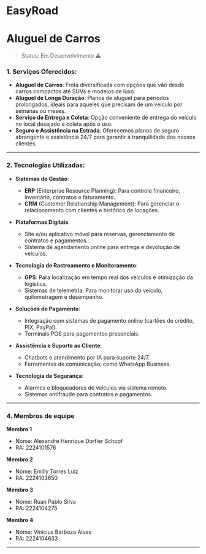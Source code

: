 <h1>EasyRoad</h1>
<h1>Aluguel de Carros</h1>

> Status: Em Desenvolvimento ⚠️

### 1. Serviços Oferecidos:
- **Aluguel de Carros**: Frota diversificada com opções que vão desde carros compactos até SUVs e modelos de luxo.
- **Aluguel de Longa Duração**: Planos de aluguel para períodos prolongados, ideais para aqueles que precisam de um veículo por semanas ou meses.
- **Serviço de Entrega e Coleta**: Opção conveniente de entrega do veículo no local desejado e coleta após o uso.
- **Seguro e Assistência na Estrada**: Oferecemos planos de seguro abrangente e assistência 24/7 para garantir a tranquilidade dos nossos clientes.

<hr>

### 2. Tecnologias Utilizadas:

- **Sistemas de Gestão**:
    - **ERP** (Enterprise Resource Planning): Para controle financeiro, inventário, contratos e faturamento.
    - **CRM** (Customer Relationship Management): Para gerenciar o relacionamento com clientes e histórico de locações.

- **Plataformas Digitais**:
    - Site e/ou aplicativo móvel para reservas, gerenciamento de contratos e pagamentos.
    - Sistema de agendamento online para entrega e devolução de veículos.

- **Tecnologia de Rastreamento e Monitoramento**:
    - **GPS**: Para localização em tempo real dos veículos e otimização da logística.
    - Sistemas de telemetria: Para monitorar uso do veículo, quilometragem e desempenho.

- **Soluções de Pagamento**:
    - Integração com sistemas de pagamento online (cartões de crédito, PIX, PayPal).
    - Terminais POS para pagamentos presenciais.

- **Assistência e Suporte ao Cliente**:
    - Chatbots e atendimento por IA para suporte 24/7.
    - Ferramentas de comunicação, como WhatsApp Business.

- **Tecnologia de Segurança**:
    - Alarmes e bloqueadores de veículos via sistema remoto.
    - Sistemas antifraude para contratos e pagamentos.

<hr>

### 4. Membros de equipe

**Membro 1**
- Nome: Alexandre Henrique Dorfler Schopf
- RA: 2224101576

**Membro 2**
- Nome: Emilly Torres Luiz
- RA: 2224103650

**Membro 3**
- Nome: Ruan Pablo Silva
- RA: 2224104275

**Membro 4**
- Nome: Vinicius Barboza Alves
- RA: 2224104633

<hr>
